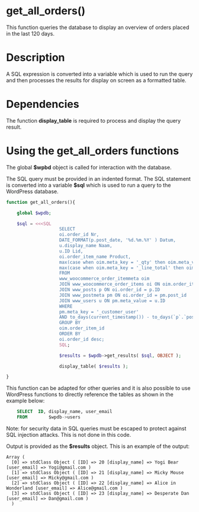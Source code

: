 # get_all_orders()

This function queries the database to display an overview of orders placed in the last 120 days.

# Description

A SQL expression is converted into a variable which is used to run the query and then processes the results for display on screen as a formatted table.

# Dependencies

The function **display_table** is required to process and display the query result.

# Using the get_all_orders functions

The global **$wpbd** object is called for interaction with the database.

The SQL query must be provided in an indented format. The SQL statement is converted into a variable **$sql** which is used to run a query to the WordPress database.


``` php
function get_all_orders(){

	global $wpdb;

	$sql = <<<SQL
					SELECT
					oi.order_id Nr,
					DATE_FORMAT(p.post_date, '%d.%m.%Y' ) Datum,
					u.display_name Naam,
					u.ID Lid,
					oi.order_item_name Product,
					max(case when oim.meta_key = '_qty' then oim.meta_value end) Stk,
					max(case when oim.meta_key = '_line_total' then oim.meta_value end) Euro
					FROM
					www_woocommerce_order_itemmeta oim
					JOIN www_woocommerce_order_items oi ON oim.order_item_id = oi.order_item_id
					JOIN www_posts p ON oi.order_id = p.ID
					JOIN www_postmeta pm ON oi.order_id = pm.post_id
					JOIN www_users u ON pm.meta_value = u.ID
					WHERE
					pm.meta_key = '_customer_user'
					AND to_days(current_timestamp()) - to_days(`p`.`post_date`) < 120
					GROUP BY
					oim.order_item_id
					ORDER BY
					oi.order_id desc;
					SQL;

					$results = $wpdb->get_results( $sql, OBJECT );

					display_table( $results );

}
```

This function can be adapted for other queries and it is also possible to use WordPress functions to directly reference the tables as shown in the example below:

``` SQL
	SELECT	ID, display_name, user_email
	FROM		$wpdb->users
```


Note: for security data in SQL queries must be escaped to protect against SQL injection attacks. This is not done in this code.

Output is provided as the **$results** object. This is an example of the output:
```
Array (
  [0] => stdClass Object ( [ID] => 20 [display_name] => Yogi Bear [user_email] => Yogi@gmail.com )
  [1] => stdClass Object ( [ID] => 21 [display_name] => Micky Mouse [user_email] => Micky@gmail.com )
  [2] => stdClass Object ( [ID] => 22 [display_name] => Alice in Wonderland [user_email] => Alice@gmail.com )
  [3] => stdClass Object ( [ID] => 23 [display_name] => Desperate Dan [user_email] => Dan@gmail.com )
  )
  ```
